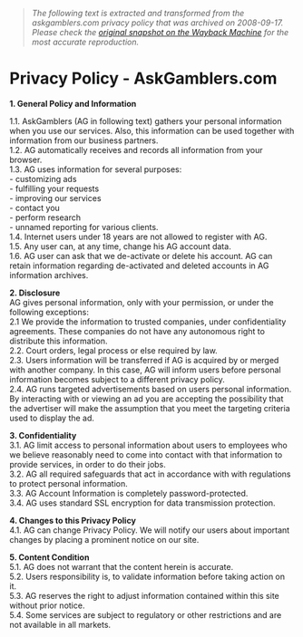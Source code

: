 > *The following text is extracted and transformed from the askgamblers.com privacy policy that was archived on 2008-09-17. Please check the [original snapshot on the Wayback Machine](https://web.archive.org/web/20080917020423id_/http%3A//www.askgamblers.com/privacy-policy.php) for the most accurate reproduction.*

# Privacy Policy - AskGamblers.com

**1\. General Policy and Information**  

1.1. AskGamblers (AG in following text) gathers your personal information when you use our services. Also, this information can be used together with information from our business partners.   
1.2. AG automatically receives and records all information from your browser.   
1.3. AG uses information for several purposes:   
\- customizing ads   
\- fulfilling your requests   
\- improving our services   
\- contact you   
\- perform research   
\- unnamed reporting for various clients.   
1.4. Internet users under 18 years are not allowed to register with AG.   
1.5. Any user can, at any time, change his AG account data.   
1.6. AG user can ask that we de-activate or delete his account. AG can retain information regarding de-activated and deleted accounts in AG information archives.

**2\. Disclosure**    
AG gives personal information, only with your permission, or under the following exceptions:   
2.1 We provide the information to trusted companies, under confidentiality agreements. These companies do not have any autonomous right to distribute this information.   
2.2. Court orders, legal process or else required by law.   
2.3. Users information will be transferred if AG is acquired by or merged with another company. In this case, AG will inform users before personal information becomes subject to a different privacy policy.   
2.4. AG runs targeted advertisements based on users personal information. By interacting with or viewing an ad you are accepting the possibility that the advertiser will make the assumption that you meet the targeting criteria used to display the ad.

**3\. Confidentiality**    
3.1. AG limit access to personal information about users to employees who we believe reasonably need to come into contact with that information to provide services, in order to do their jobs.   
3.2. AG all required safeguards that act in accordance with with regulations to protect personal information.   
3.3. AG Account Information is completely password-protected.   
3.4. AG uses standard SSL encryption for data transmission protection.

**4\. Changes to this Privacy Policy**    
4.1. AG can change Privacy Policy. We will notify our users about important changes by placing a prominent notice on our site.

**5\. Content Condition**    
5.1. AG does not warrant that the content herein is accurate.   
5.2. Users responsibility is, to validate information before taking action on it.   
5.3. AG reserves the right to adjust information contained within this site without prior notice.   
5.4. Some services are subject to regulatory or other restrictions and are not available in all markets.
